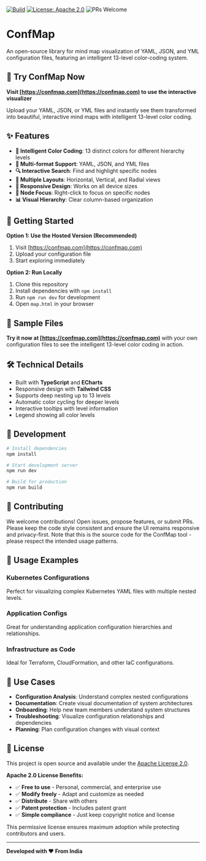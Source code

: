 [![Build](https://img.shields.io/badge/build-passing-brightgreen)](#)
[![License: Apache 2.0](https://img.shields.io/badge/License-Apache%202.0-blue.svg)](LICENSE)
![PRs Welcome](https://img.shields.io/badge/PRs-welcome-brightgreen)

# ConfMap

An open-source library for mind map visualization of YAML, JSON, and YML configuration files, featuring an intelligent 13-level color-coding system.

## 🚀 Try ConfMap Now
**Visit [https://confmap.com](https://confmap.com) to use the interactive visualizer**

Upload your YAML, JSON, or YML files and instantly see them transformed into beautiful, interactive mind maps with intelligent 13-level color coding.

## ✨ Features

- **🎨 Intelligent Color Coding**: 13 distinct colors for different hierarchy levels
- **📁 Multi-format Support**: YAML, JSON, and YML files
- **🔍 Interactive Search**: Find and highlight specific nodes
- **🎯 Multiple Layouts**: Horizontal, Vertical, and Radial views
- **📱 Responsive Design**: Works on all device sizes
- **🎯 Node Focus**: Right-click to focus on specific nodes
- **📊 Visual Hierarchy**: Clear column-based organization


## 🚀 Getting Started

**Option 1: Use the Hosted Version (Recommended)**
1. Visit [https://confmap.com](https://confmap.com)
2. Upload your configuration file
3. Start exploring immediately

**Option 2: Run Locally**
1. Clone this repository
2. Install dependencies with `npm install`
3. Run `npm run dev` for development
4. Open `map.html` in your browser

## 📁 Sample Files

**Try it now at [https://confmap.com](https://confmap.com)** with your own configuration files to see the intelligent 13-level color coding in action.

## 🛠️ Technical Details

- Built with **TypeScript** and **ECharts**
- Responsive design with **Tailwind CSS**
- Supports deep nesting up to 13 levels
- Automatic color cycling for deeper levels
- Interactive tooltips with level information
- Legend showing all color levels

## 🔧 Development

```bash
# Install dependencies
npm install

# Start development server
npm run dev

# Build for production
npm run build
```




## 🤝 Contributing

We welcome contributions! Open issues, propose features, or submit PRs. Please keep the code style consistent and ensure the UI remains responsive and privacy-first. Note that this is the source code for the ConfMap tool - please respect the intended usage patterns.

## 📱 Usage Examples

### Kubernetes Configurations
Perfect for visualizing complex Kubernetes YAML files with multiple nested levels.

### Application Configs
Great for understanding application configuration hierarchies and relationships.

### Infrastructure as Code
Ideal for Terraform, CloudFormation, and other IaC configurations.


## 🎯 Use Cases

- **Configuration Analysis**: Understand complex nested configurations
- **Documentation**: Create visual documentation of system architectures
- **Onboarding**: Help new team members understand system structures
- **Troubleshooting**: Visualize configuration relationships and dependencies
- **Planning**: Plan configuration changes with visual context



## 📄 License

This project is open source and available under the [Apache License 2.0](LICENSE).

**Apache 2.0 License Benefits:**
- ✅ **Free to use** - Personal, commercial, and enterprise use
- ✅ **Modify freely** - Adapt and customize as needed
- ✅ **Distribute** - Share with others
- ✅ **Patent protection** - Includes patent grant
- ✅ **Simple compliance** - Just keep copyright notice and license

This permissive license ensures maximum adoption while protecting contributors and users.

---

**Developed with ❤️ From India**
